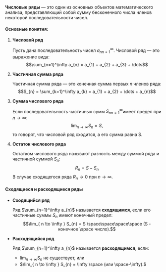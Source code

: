 
**Числовые ряды** — это один из основных объектов математического анализа, представляющий собой сумму бесконечного числа членов некоторой последовательности чисел.

#### Основные понятия:

1. **Числовой ряд**
	
	Пусть дана последовательность чисел ${a_{n}}^\infty_{n=1}$​. Числовой ряд — это выражение вида:
	$$\sum_{n=1}^\infty a_{n} = a_{1} + a_{2} + a_{3} + \dots$$
2. **Частичная сумма ряда**
	
	Частичная сумма ряда — это конечная сумма первых $n$ членов ряда:
	$$S_{n} = \sum_{k=1}^\infty a_{k} = a_{1} + a_{2} + \dots + a_{n}$$

3. **Сумма числового ряда**
	
	Если последовательность частичных сумм ${S_{n}}^\infty_{n=1}$​​ имеет предел при $n \to \infty$:
	$$\lim_{ n \to \infty } S_{n} = S,$$
	то говорят, что числовой ряд сходится, а его сумма равна S. 

4. **Остаток числового ряда**
	
	Остатком числового ряда называют разность между суммой ряда и частичной суммой $S_{n}:$
	$$R_{n} = S - S_{n} $$
	В случае сходящегося ряда $R_{n} \to 0$ при $n \to \infty$.

#### Сходящиеся и расходящиеся ряды

- **Сходящийся ряд**
	
	Ряд $\sum_{n=1}^\infty a_{n}$ называется **сходящимся**, если его частичные суммы $S_{n}$ имеют конечный предел:
	$$\lim_{ n \to \infty } S_{n} = S \space\space\space\space (S - конечное \space число).$$

- **Расходящийся ряд**
	
	Ряд $\sum_{n=1}^\infty a_{n}$ называется **расходящимся**, если:
	- $\lim_{ n \to \infty } S_{n}$ не существует, или
	- $\lim_{ n \to \infty } S_{n} = \infty \space (или \space-\infty).$ 